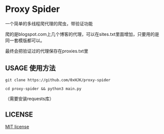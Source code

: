 # Proxy Spider

一个简单的多线程爬代理的爬虫，带验证功能

爬的是blogspot.com上几个博客的代理，可以在sites.txt里面增加，只要用的是同一套模版都可以。

最终会把验证过的代理保存在proxies.txt里

## USAGE 使用方法

`git clone https://github.com/0xHJK/proxy-spider`

`cd proxy-spider && python3 main.py`

（需要安装requests库）

## LICENSE

[MIT license](https://github.com/0xHJK/proxy-spider/blob/master/LICENSE)

